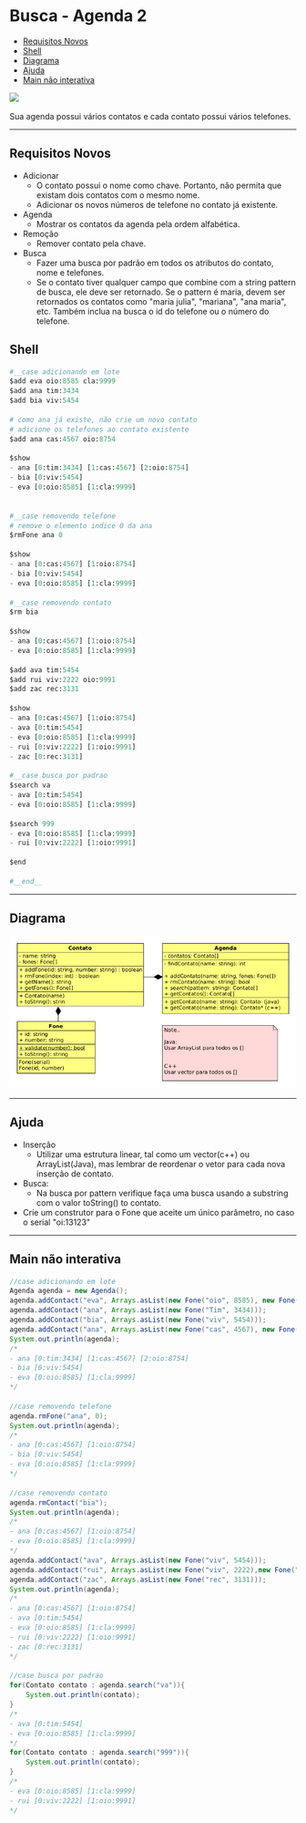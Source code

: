 # Busca - Agenda 2

<!--TOC_BEGIN-->
- [Requisitos Novos](#requisitos-novos)
- [Shell](#shell)
- [Diagrama](#diagrama)
- [Ajuda](#ajuda)
- [Main não interativa](#main-não-interativa)

<!--TOC_END-->
![](figura.jpg)

Sua agenda possui vários contatos e cada contato possui vários telefones.
***
## Requisitos Novos
- Adicionar
    - O contato possui o nome como chave. Portanto, não permita que existam dois contatos com o mesmo nome.
    - Adicionar os novos números de telefone no contato já existente.
- Agenda
    - Mostrar os contatos da agenda pela ordem alfabética.
- Remoção
    - Remover contato pela chave.
- Busca
    - Fazer uma busca por padrão em todos os atributos do contato, nome e telefones.
    - Se o contato tiver qualquer campo que combine com a string pattern de busca, ele deve ser retornado. Se o pattern é maria, devem ser retornados os contatos como "maria julia", "mariana", "ana maria", etc. Também inclua na busca o id do telefone ou o número do telefone.


## Shell

```python
#__case adicionando em lote
$add eva oio:8585 cla:9999
$add ana tim:3434 
$add bia viv:5454

# como ana já existe, não crie um novo contato
# adicione os telefones ao contato existente
$add ana cas:4567 oio:8754

$show
- ana [0:tim:3434] [1:cas:4567] [2:oio:8754]
- bia [0:viv:5454]
- eva [0:oio:8585] [1:cla:9999]


#__case removendo telefone
# remove o elemento indice 0 da ana
$rmFone ana 0

$show
- ana [0:cas:4567] [1:oio:8754]
- bia [0:viv:5454]
- eva [0:oio:8585] [1:cla:9999]

#__case removendo contato
$rm bia

$show
- ana [0:cas:4567] [1:oio:8754]
- eva [0:oio:8585] [1:cla:9999]

$add ava tim:5454
$add rui viv:2222 oio:9991
$add zac rec:3131

$show
- ana [0:cas:4567] [1:oio:8754]
- ava [0:tim:5454]
- eva [0:oio:8585] [1:cla:9999]
- rui [0:viv:2222] [1:oio:9991]
- zac [0:rec:3131]

#__case busca por padrao
$search va
- ava [0:tim:5454]
- eva [0:oio:8585] [1:cla:9999]

$search 999
- eva [0:oio:8585] [1:cla:9999]
- rui [0:viv:2222] [1:oio:9991]

$end

#__end__
```
***
## Diagrama
![](diagrama.png)

***
## Ajuda
- Inserção
    - Utilizar uma estrutura linear, tal como um vector(c++) ou ArrayList(Java), mas lembrar de reordenar o vetor para cada nova inserção de contato.
- Busca: 
    - Na busca por pattern verifique faça uma busca usando a substring com o valor toString() to contato.
- Crie um construtor para o Fone que aceite um único parâmetro, no caso o serial "oi:13123"

***
## Main não interativa
```java
//case adicionando em lote
Agenda agenda = new Agenda();
agenda.addContact("eva", Arrays.asList(new Fone("oio", 8585), new Fone("cla", 9999)));
agenda.addContact("ana", Arrays.asList(new Fone("Tim", 3434)));
agenda.addContact("bia", Arrays.asList(new Fone("viv", 5454)));
agenda.addContact("ana", Arrays.asList(new Fone("cas", 4567), new Fone("oio", 8754)));
System.out.println(agenda);
/*
- ana [0:tim:3434] [1:cas:4567] [2:oio:8754]
- bia [0:viv:5454]
- eva [0:oio:8585] [1:cla:9999]
*/

//case removendo telefone
agenda.rmFone("ana", 0);
System.out.println(agenda);
/*
- ana [0:cas:4567] [1:oio:8754]
- bia [0:viv:5454]
- eva [0:oio:8585] [1:cla:9999]
*/

//case removendo contato
agenda.rmContact("bia");
System.out.println(agenda);
/*
- ana [0:cas:4567] [1:oio:8754]
- eva [0:oio:8585] [1:cla:9999]
*/
agenda.addContact("ava", Arrays.asList(new Fone("viv", 5454)));
agenda.addContact("rui", Arrays.asList(new Fone("viv", 2222),new Fone("oio", 9991)));
agenda.addContact("zac", Arrays.asList(new Fone("rec", 3131)));
System.out.println(agenda);
/*
- ana [0:cas:4567] [1:oio:8754]
- ava [0:tim:5454]
- eva [0:oio:8585] [1:cla:9999]
- rui [0:viv:2222] [1:oio:9991]
- zac [0:rec:3131]
*/

//case busca por padrao
for(Contato contato : agenda.search("va")){
    System.out.println(contato);
}
/*
- ava [0:tim:5454]
- eva [0:oio:8585] [1:cla:9999]
*/
for(Contato contato : agenda.search("999")){
    System.out.println(contato);
}
/*
- eva [0:oio:8585] [1:cla:9999]
- rui [0:viv:2222] [1:oio:9991]
*/
```